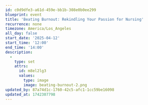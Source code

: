 ```yaml
---
id: c0d9dfe3-a61d-459e-bb1b-308e0b0ee299
blueprint: event
title: 'Beating Burnout: Rekindling Your Passion for Nursing'
recurrence: none
timezone: America/Los_Angeles
all_day: false
start_date: '2025-04-12'
start_time: '12:00'
end_time: '14:00'
description:
  -
    type: set
    attrs:
      id: m8el2lg3
      values:
        type: image
        image: beating-burnout-2.png
updated_by: 87a74d1c-1760-42c5-afc1-1cc59be16098
updated_at: 1742307798
---
```

